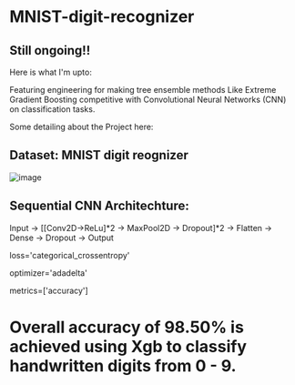 # MNIST-digit-recognizer

## Still ongoing!!

Here is what I'm upto:

Featuring engineering for making tree ensemble methods Like Extreme Gradient Boosting competitive with Convolutional Neural Networks (CNN) on classification tasks.

Some detailing about the Project here:

## Dataset: MNIST digit reognizer

![image](https://user-images.githubusercontent.com/33611104/55599031-a15c9700-570a-11e9-9677-d7cf6b8c7e22.png)

## Sequential CNN Architechture:

Input -> [[Conv2D->ReLu]*2 -> MaxPool2D -> Dropout]*2 -> Flatten -> Dense -> Dropout -> Output

loss='categorical_crossentropy'

optimizer='adadelta'

metrics=['accuracy']

# Overall accuracy of 98.50% is achieved using Xgb to classify handwritten digits from 0 - 9.



